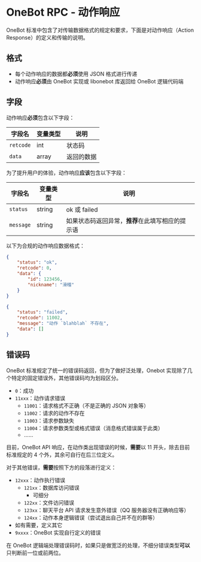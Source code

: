 # OneBot RPC - 动作响应

OneBot 标准中包含了对传输数据格式的规定和要求，下面是对动作响应（Action Response）的定义和传输的说明。

## 格式

- 每个动作响应的数据都**必须**使用 JSON 格式进行传递
- 动作响应**必须**由 OneBot 实现或 libonebot 库返回给 OneBot 逻辑代码端

## 字段

动作响应**必须**包含以下字段：

字段名 | 变量类型 | 说明
--- | --- | ---
`retcode` | int | 状态码
`data` | array | 返回的数据

为了提升用户的体验，动作响应**应该**包含以下字段：

字段名 | 变量类型 | 说明
--- | --- | ---
`status` | string | ok 或 failed
`message` | string | 如果状态码返回异常，**推荐**在此填写相应的提示语

以下为合规的动作响应数据格式：
```json
{
    "status": "ok",
    "retcode": 0,
    "data": {
        "id": 123456,
        "nickname": "滑稽"
    }
}
```

```json
{
    "status": "failed",
    "retcode": 11002,
    "message": "动作 `blahblah` 不存在",
    "data": []
}
```

## 错误码

OneBot 标准规定了统一的错误码返回，但为了做好泛处理，Onebot 实现除了几个特定的固定错误外，其他错误码均为划段区分。

- `0`：成功
- `11xxx`：动作请求错误
    - `11001`：请求格式不正确（不是正确的 JSON 对象等）
    - `11002`：请求的动作不存在
    - `11003`：请求参数缺失
    - `11004`：请求参数类型或格式错误（消息格式错误属于此类）
    - ……

目前，OneBot API 响应，在动作类出现错误的时候，**需要**以 11 开头，除去目前标准规定的 4 个外，其余可自行在后三位定义。

对于其他错误，**需要**按照下方的段落进行定义：

- `12xxx`：动作执行错误
    - `121xx`：数据库访问错误
        - 可细分
    - `122xx`：文件访问错误
    - `123xx`：聊天平台 API 请求发生意外错误（QQ 服务器没有正确响应等）
    - `124xx`：动作本身逻辑错误（尝试退出自己并不在的群等）
- 如有需要，定义其它
- `9xxxx`：OneBot 实现自行定义的错误

在 OneBot 逻辑端处理错误码时，如果只是做宽泛的处理，不细分错误类型**可以**只判断前一位或前两位。